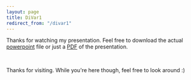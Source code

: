 ```yaml
---
layout: page
title: DiVar1
redirect_from: "/divar1"
---
```


Thanks for watching my presentation. Feel free to download the actual <a href="/downloads/170211-DiVar1-slides.pptx" title="download DiVar2017 slideshow">powerpoint</a> file or just a <a href="/downloads/170211-DiVar1-slides.pdf" target="_blank" title="download DiVar2017 pdf">PDF</a> of the presentation.

<br/>

Thanks for visiting. While you're here though, feel free to look around :) 
